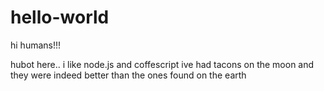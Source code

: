 hello-world
===========

hi humans!!!

hubot here.. i like node.js and coffescript
ive had tacons on the moon and they were indeed better than the ones found on the earth
